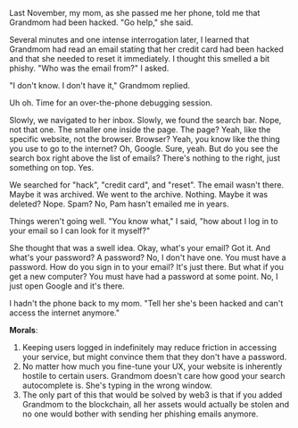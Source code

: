 <!---
--- !Metadata
slug: tech-support
title: On Technology
description: blah, blah, blah internet bad, or at least, not so good
show_on_home_page: True
filename: TechSupport
--->

Last November, my mom, as she passed me her phone, told me that Grandmom had been hacked. "Go help," she said.

Several minutes and one intense interrogation later, I learned that Grandmom had read an email stating that her credit card had been hacked and that she needed to reset it immediately. I thought this smelled a bit phishy. "Who was the email from?" I asked.

"I don't know. I don't have it," Grandmom replied.

Uh oh. Time for an over-the-phone debugging session.

Slowly, we navigated to her inbox. Slowly, we found the search bar. Nope, not that one. The smaller one inside the page. The page? Yeah, like the specific website, not the browser. Browser? Yeah, you know like the thing you use to go to the internet? Oh, Google. Sure, yeah. But do you see the search box right above the list of emails? There's nothing to the right, just something on top. Yes.

We searched for "hack", "credit card", and "reset". The email wasn't there. Maybe it was archived. We went to the archive. Nothing. Maybe it was deleted? Nope. Spam? No, Pam hasn't emailed me in years.

Things weren't going well. "You know what," I said, "how about I log in to your email so I can look for it myself?"

She thought that was a swell idea. Okay, what's your email? Got it. And what's your password? A password? No, I don't have one. You must have a password. How do you sign in to your email? It's just there. But what if you get a new computer? You must have had a password at some point. No, I just open Google and it's there.

I hadn't the phone back to my mom. "Tell her she's been hacked and can't access the internet anymore."

**Morals**:

1. Keeping users logged in indefinitely may reduce friction in accessing your service, but might convince them that they don't have a password.
2. No matter how much you fine-tune your UX, your website is inherently hostile to certain users. Grandmom doesn't care how good your search autocomplete is. She's typing in the wrong window.
3. The only part of this that would be solved by web3 is that if you added Grandmom to the blockchain, all her assets would actually be stolen and no one would bother with sending her phishing emails anymore.
